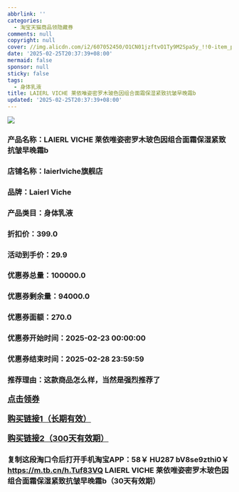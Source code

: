 ```yaml
---
abbrlink: ''
categories:
  - 淘宝天猫商品领隐藏券
comments: null
copyright: null
cover: //img.alicdn.com/i2/607052450/O1CN01jzftvO1Ty9M2Spa5y_!!0-item_pic.jpg
date: '2025-02-25T20:37:39+08:00'
mermaid: false
sponsor: null
sticky: false
tags:
  - 身体乳液
title: LAIERL VICHE 莱依唯姿密罗木玻色因组合面霜保湿紧致抗皱早晚霜b
updated: '2025-02-25T20:37:39+08:00'
--- 
```


![](//img.alicdn.com/i2/607052450/O1CN01jzftvO1Ty9M2Spa5y_!!0-item_pic.jpg)

### 产品名称：LAIERL VICHE 莱依唯姿密罗木玻色因组合面霜保湿紧致抗皱早晚霜b
### 店铺名称：laierlviche旗舰店
### 品牌：Laierl Viche
### 产品类目：身体乳液
### 折扣价：399.0
### 活动到手价：29.9
### 优惠券总量：100000.0
### 优惠券剩余量：94000.0
### 优惠券面额：270.0
### 优惠券开始时间：2025-02-23 00:00:00	
### 优惠券结束时间：2025-02-28 23:59:59	
### 推荐理由：这款商品怎么样，当然是强烈推荐了

<p style="font-size: 18px; font-weight: bold;">
  <a href="https://uland.taobao.com/coupon/edetail?e=7jJvow1Z%2Bn2lhHvvyUNXZfh8CuWt5YH5OVuOuRD5gLJMmdsrkidbOWBzzpT26idJua7%2BPK1DR4MeiOzLg9xqz4ykwD2E0iX04gLAE7wtJki%2FoaYXV9XUzUJed5Ia4KgjRSHvQe2jOLZ9pbNCYX0I%2BPP%2BWUTgK%2F%2B0I%2BtaUgbudUxA%2B536asYsLWVfKa%2BhVnNDIwFP6uKc9OAsXVohBOyMmJjB6TX2HR3QQ5WKStDdyeTLAJho1Tgm24y1rRo98IyIzxHHRjXbSzC3GXpSbfs48kP8mJqtNzTLtkzb2%2FUhSFWQs6z8KNt45TTfZiGsLxzE9pILCoZ%2B%2FH9%2BOHfs5nLQGA%3D%3D&traceId=0b0d7bc517407225632653497d12f7&union_lens=lensId%3AOPT%401740722566%402127f635_0e1e_1954b26745d_aadb%4001%40eyJmbG9vcklkIjo3MzM1NH0ie" target="_blank">点击领券</a>
</p>
<p style="font-size: 18px; font-weight: bold;">
  <a href="https://s.click.taobao.com/t?e=m%3D2%26s%3DfeehPCpUzEZw4vFB6t2Z2ueEDrYVVa64K7Vc7tFgwiHjf2vlNIV67k2Uw6Vjz9mVoAgJVlbS%2FO%2F3ID%2FV1RqsF4wnCJeELi4I%2FIEn%2BS1IjHAB0ghlTd7WlZVm%2FOAUUFw71qrpxiwMoCNxc1AtbZGVS9NztwNDIWx2q7cn870fb46MHuv7RoNv0Q0jFsbsQ7KWlwSIigUus6U41nNGjrWyeIO5QNeZV%2FFzujRsQzxX8Nb9jHiS55PXazxU4ZEUcYV6ozvQCWI2PAlyfsBFZDqhxXSFvSTZM%2B%2F4A13NwUW6D5t5VtKY0IIVA4cyFnngfqXDDJbuZDCrHt4%3D" target="_blank">购买链接1（长期有效）</a>
</p>
<p style="font-size: 18px; font-weight: bold;">
  <a href="https://s.click.taobao.com/rNZNRYs" target="_blank">购买链接2（300天有效期）</a>
</p>

### 复制这段淘口令后打开手机淘宝APP：58￥ HU287 bV8se9zthi0￥ https://m.tb.cn/h.Tuf83VQ  LAIERL VICHE 莱依唯姿密罗木玻色因组合面霜保湿紧致抗皱早晚霜b（30天有效期）
